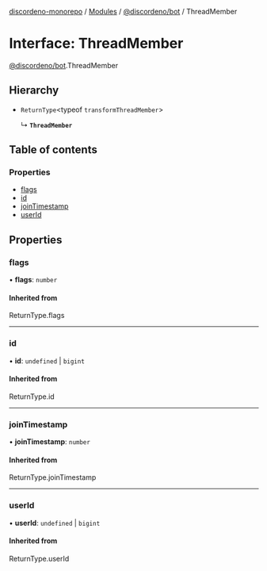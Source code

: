 [discordeno-monorepo](../README.md) / [Modules](../modules.md) / [@discordeno/bot](../modules/discordeno_bot.md) / ThreadMember

# Interface: ThreadMember

[@discordeno/bot](../modules/discordeno_bot.md).ThreadMember

## Hierarchy

- `ReturnType`<typeof `transformThreadMember`\>

  ↳ **`ThreadMember`**

## Table of contents

### Properties

- [flags](discordeno_bot.ThreadMember.md#flags)
- [id](discordeno_bot.ThreadMember.md#id)
- [joinTimestamp](discordeno_bot.ThreadMember.md#jointimestamp)
- [userId](discordeno_bot.ThreadMember.md#userid)

## Properties

### flags

• **flags**: `number`

#### Inherited from

ReturnType.flags

---

### id

• **id**: `undefined` \| `bigint`

#### Inherited from

ReturnType.id

---

### joinTimestamp

• **joinTimestamp**: `number`

#### Inherited from

ReturnType.joinTimestamp

---

### userId

• **userId**: `undefined` \| `bigint`

#### Inherited from

ReturnType.userId
